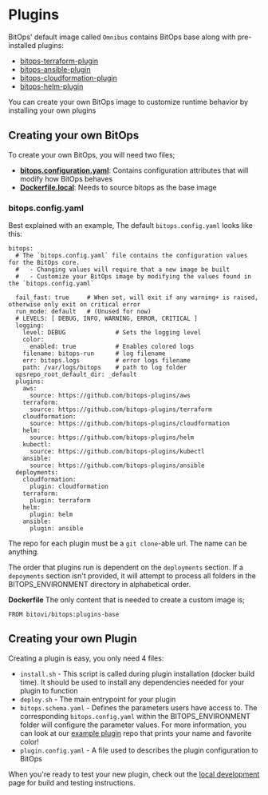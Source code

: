 # Plugins

BitOps' default image called `Omnibus` contains BitOps base along with pre-installed plugins:
* [bitops-terraform-plugin](https://github.com/bitops-plugins/terraform)
* [bitops-ansible-plugin](https://github.com/bitops-plugins/ansible)
* [bitops-cloudformation-plugin](https://github.com/bitops-plugins/cloudformation)
* [bitops-helm-plugin](https://github.com/bitops-plugins/helm)

You can create your own BitOps image to customize runtime behavior by installing your own plugins

## Creating your own BitOps
To create your own BitOps, you will need two files;
* **[bitops.configuration.yaml](../bitops.config.yaml)**: Contains configuration attributes that will modify how BitOps behaves
* **[Dockerfile.local](../prebuilt-config/dockerfile.template)**: Needs to source bitops as the base image


### bitops.config.yaml
Best explained with an example, The default `bitops.config.yaml` looks like this:
```
bitops:
  # The `bitops.config.yaml` file contains the configuration values for the BitOps core.
  #   - Changing values will require that a new image be built
  #   - Customize your BitOps image by modifying the values found in the `bitops.config.yaml`

  fail_fast: true     # When set, will exit if any warning+ is raised, otherwise only exit on critical error
  run_mode: default   # (Unused for now)
  # LEVELS: [ DEBUG, INFO, WARNING, ERROR, CRITICAL ]
  logging:      
    level: DEBUG              # Sets the logging level
    color:
      enabled: true           # Enables colored logs
    filename: bitops-run      # log filename
    err: bitops.logs          # error logs filename
    path: /var/logs/bitops    # path to log folder
  opsrepo_root_default_dir: _default
  plugins:    
    aws:
      source: https://github.com/bitops-plugins/aws
    terraform:
      source: https://github.com/bitops-plugins/terraform
    cloudformation:
      source: https://github.com/bitops-plugins/cloudformation
    helm:
      source: https://github.com/bitops-plugins/helm
    kubectl:
      source: https://github.com/bitops-plugins/kubectl
    ansible:
      source: https://github.com/bitops-plugins/ansible
  deployments:
    cloudformation:
      plugin: cloudformation
    terraform:
      plugin: terraform
    helm:
      plugin: helm
    ansible:
      plugin: ansible

```
The repo for each plugin must be a `git clone`-able url. The name can be anything.

The order that plugins run is dependent on the `deployments` section. If a `depoyments` section isn't provided, it will attempt to process all folders in the BITOPS_ENVIRONMENT directory in alphabetical order.

**Dockerfile**
The only content that is needed to create a custom image is;

```
FROM bitovi/bitops:plugins-base
```

## Creating your own Plugin
Creating a plugin is easy, you only need 4 files:
* `install.sh` - This script is called during plugin installation (docker build time). It should be used to install any dependencies needed for your plugin to function 
* `deploy.sh` - The main entrypoint for your plugin
* `bitops.schema.yaml` - Defines the parameters users have access to. The corresponding `bitops.config.yaml` within the BITOPS_ENVIRONMENT folder will configure the parameter values.
For more information, you can look at our [example plugin](https://github.com/bitops-plugins/example-plugin) repo that prints your name and favorite color!
* `plugin.config.yaml` - A file used to describes the plugin configuration to BitOps

When you're ready to test your new plugin, check out the [local development](development-local.md) page for build and testing instructions.